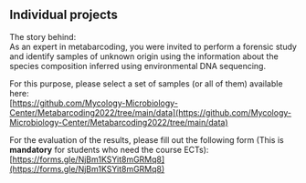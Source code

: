 ## Individual projects

The story behind:<br/>
As an expert in metabarcoding, you were invited to perform a forensic study and identify samples of unknown origin using the information about the species composition inferred using environmental DNA sequencing.

For this purpose, please select a set of samples (or all of them) available here:<br/>
[https://github.com/Mycology-Microbiology-Center/Metabarcoding2022/tree/main/data](https://github.com/Mycology-Microbiology-Center/Metabarcoding2022/tree/main/data)<br/>

For the evaluation of the results, please fill out the following form (This is **mandatory** for students who need the course ECTs):<br/> 
[https://forms.gle/NjBm1KSYit8mGRMq8](https://forms.gle/NjBm1KSYit8mGRMq8)<br/>

